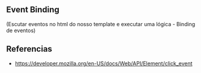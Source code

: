 ﻿## Event Binding


(Escutar eventos no html do nosso template e executar uma lógica - Binding de eventos)


## Referencias

- https://developer.mozilla.org/en-US/docs/Web/API/Element/click_event
